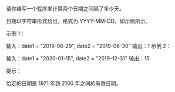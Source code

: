 请你编写一个程序来计算两个日期之间隔了多少天。

日期以字符串形式给出，格式为 YYYY-MM-DD，如示例所示。

示例 1：

输入：date1 = "2019-06-29", date2 = "2019-06-30"
输出：1
示例 2：

输入：date1 = "2020-01-15", date2 = "2019-12-31"
输出：15

提示：

给定的日期是 1971 年到 2100 年之间的有效日期。
